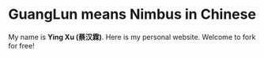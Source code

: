 # GuangLun means Nimbus in Chinese

My name is **Ying Xu (蔡汉霖)**. Here is my personal website. Welcome to fork for free!


